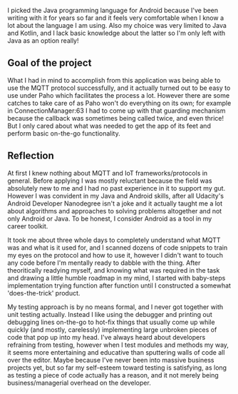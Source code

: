 I picked the Java programming language for Android because I've been writing with it for years so far and it feels very comfortable when I know a lot about the language I am using. Also my choice was very limited to Java and Kotlin, and I lack basic knowledge about the latter so I'm only left with Java as an option really!

Goal of the project
--------------------
What I had in mind to accomplish from this application was being able to use the MQTT protocol successfully, and it actually turned out to be easy to use under Paho which facilitates the process a lot. However there are some catches to take care of as Paho won't do everything on its own; for example in ConnectionManager:63 I had to come up with that guarding mechanism because the callback was sometimes being called twice, and even thrice! But I only cared about what was needed to get the app of its feet and perform basic on-the-go functionality.

Reflection
--------------
At first I knew nothing about MQTT and IoT frameworks/protocols in general. Before applying I was mostly reluctant because the field was absolutely new to me and I had no past experience in it to support my gut. However I was convident in my Java and Android skills, after all Udacity's Android Developer Nanodegree isn't a joke and it actually taught me a lot about algorithms and approaches to solving problems altogether and not only Android or Java. To be honest, I consider Android as a tool in my career toolkit.

It took me about three whole days to completely understand what MQTT was and what is it used for, and I scanned dozens of code snippets to train my eyes on the protocol and how to use it, however I didn't want to touch any code before I'm mentally ready to dabble with the thing. After theoritically readying myself, and knowing what was required in the task and drawing a little humble roadmap in my mind, I started with baby-steps implementation trying function after function until I constructed a somewhat 'does-the-trick' product.

My testing approach is by no means formal, and I never got together with unit testing actually. Instead I like using the debugger and printing out debugging lines on-the-go to hot-fix things that usually come up while quickly (and mostly, carelessly) implementing large unbroken pieces of code that pop up into my head. I've always heard about developers refraining from testing, however when I test modules and methods my way, it seems more entertaining and educative than sputtering walls of code all over the editor. Maybe because I've never been into massive business projects yet, but so far my self-esteem toward testing is satisfying, as long as testing a piece of code actually has a reason, and it not merely being business/managerial overhead on the developer.
